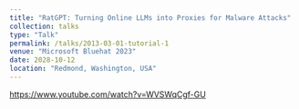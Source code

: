 ```yaml
---
title: "RatGPT: Turning Online LLMs into Proxies for Malware Attacks"
collection: talks
type: "Talk"
permalink: /talks/2013-03-01-tutorial-1
venue: "Microsoft Bluehat 2023"
date: 2028-10-12
location: "Redmond, Washington, USA"
---
```


https://www.youtube.com/watch?v=WVSWqCgf-GU
